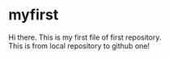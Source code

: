 # myfirst
Hi there. This is my first file of first repository.
<br>This is from local repository to github one!
